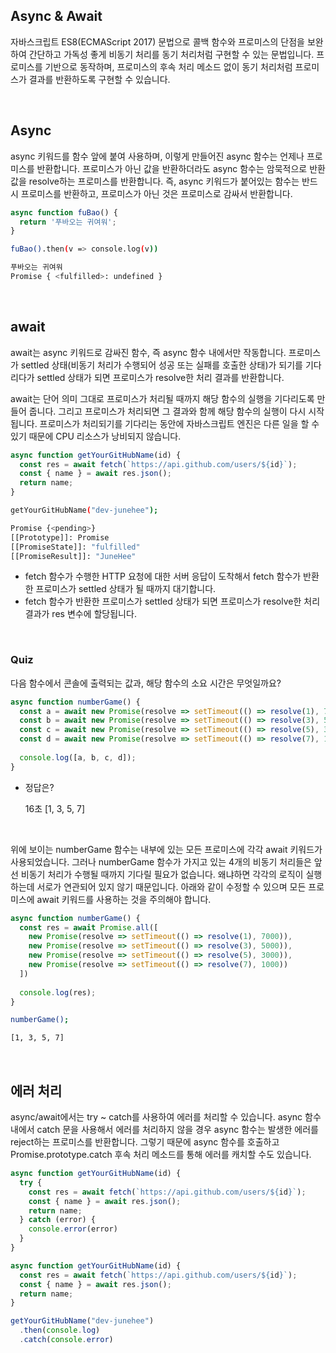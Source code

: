 ## Async & Await

자바스크립트 ES8(ECMAScript 2017) 문법으로 콜백 함수와 프로미스의 단점을 보완하여 간단하고 가독성 좋게 비동기 처리를 동기 처리처럼 구현할 수 있는 문법입니다. 프로미스를 기반으로 동작하며, 프로미스의 후속 처리 메소드 없이 동기 처리처럼 프로미스가 결과를 반환하도록 구현할 수 있습니다.

<br />

## Async

async 키워드를 함수 앞에 붙여 사용하며, 이렇게 만들어진 async 함수는 언제나 프로미스를 반환합니다. 프로미스가 아닌 값을 반환하더라도 async 함수는 암묵적으로 반환값을 resolve하는 프로미스를 반환합니다. 즉, async 키워드가 붙어있는 함수는 반드시 프로미스를 반환하고, 프로미스가 아닌 것은 프로미스로 감싸서 반환합니다.

```jsx
async function fuBao() {
  return '푸바오는 귀여워';
}
```

```bash
fuBao().then(v => console.log(v))

푸바오는 귀여워
Promise { <fulfilled>: undefined }
```

<br />

## await

await는 async 키워드로 감싸진 함수, 즉 async 함수 내에서만 작동합니다. 프로미스가 settled 상태(비동기 처리가 수행되어 성공 또는 실패를 호출한 상태)가 되기를 기다리다가 settled 상태가 되면 프로미스가 resolve한 처리 결과를 반환합니다.

await는 단어 의미 그대로 프로미스가 처리될 때까지 해당 함수의 실행을 기다리도록 만들어 줍니다. 그리고 프로미스가 처리되면 그 결과와 함께 해당 함수의 실행이 다시 시작됩니다. 프로미스가 처리되기를 기다리는 동안에 자바스크립트 엔진은 다른 일을 할 수 있기 때문에 CPU 리소스가 낭비되지 않습니다.

```jsx
async function getYourGitHubName(id) {
  const res = await fetch(`https://api.github.com/users/${id}`);
  const { name } = await res.json();
  return name;
}
```

```bash
getYourGitHubName("dev-junehee");

Promise {<pending>}
[[Prototype]]: Promise
[[PromiseState]]: "fulfilled"
[[PromiseResult]]: "JuneHee"
```

- fetch 함수가 수행한 HTTP 요청에 대한 서버 응답이 도착해서 fetch 함수가 반환한 프로미스가 settled 상태가 될 때까지 대기합니다.
- fetch 함수가 반환한 프로미스가 settled 상태가 되면 프로미스가 resolve한 처리 결과가 res 변수에 할당됩니다.

<br />

### Quiz

다음 함수에서 콘솔에 출력되는 값과, 해당 함수의 소요 시간은 무엇일까요?

```jsx
async function numberGame() {
  const a = await new Promise(resolve => setTimeout(() => resolve(1), 7000))
  const b = await new Promise(resolve => setTimeout(() => resolve(3), 5000))
  const c = await new Promise(resolve => setTimeout(() => resolve(5), 3000))
  const d = await new Promise(resolve => setTimeout(() => resolve(7), 1000))
  
  console.log([a, b, c, d]);
}
```

- 정답은?
    
    16초
    [1, 3, 5, 7]
    
<br />

위에 보이는 numberGame 함수는 내부에 있는 모든 프로미스에 각각 await 키워드가 사용되었습니다. 그러나 numberGame 함수가 가지고 있는 4개의 비동기 처리들은 앞선 비동기 처리가 수행될 때까지 기다릴 필요가 없습니다. 왜냐하면 각각의 로직이 실행하는데 서로가 연관되어 있지 않기 때문입니다. 아래와 같이 수정할 수 있으며 모든 프로미스에 await 키워드를 사용하는 것을 주의해야 합니다.

```jsx
async function numberGame() {
  const res = await Promise.all([
    new Promise(resolve => setTimeout(() => resolve(1), 7000)),
    new Promise(resolve => setTimeout(() => resolve(3), 5000)),
    new Promise(resolve => setTimeout(() => resolve(5), 3000)),
    new Promise(resolve => setTimeout(() => resolve(7), 1000))
  ])
  
  console.log(res);
}
```

```bash
numberGame();

[1, 3, 5, 7]
```

<br />

## 에러 처리

async/await에서는 try ~ catch를 사용하여 에러를 처리할 수 있습니다. async 함수 내에서 catch 문을 사용해서 에러를 처리하지 않을 경우 async 함수는 발생한 에러를 reject하는 프로미스를 반환합니다. 그렇기 때문에 async 함수를 호출하고 Promise.prototype.catch 후속 처리 메소드를 통해 에러를 캐치할 수도 있습니다.

```jsx
async function getYourGitHubName(id) {
  try {
    const res = await fetch(`https://api.github.com/users/${id}`);
    const { name } = await res.json();
    return name;
  } catch (error) {
    console.error(error)
  }
}
```

```jsx
async function getYourGitHubName(id) {
  const res = await fetch(`https://api.github.com/users/${id}`);
  const { name } = await res.json();
  return name;
}

getYourGitHubName("dev-junehee")
  .then(console.log)
  .catch(console.error)
```

